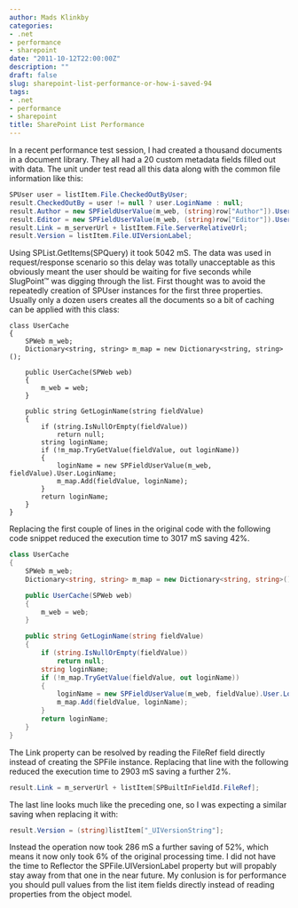 ```yaml
---
author: Mads Klinkby
categories:
- .net
- performance
- sharepoint
date: "2011-10-12T22:00:00Z"
description: ""
draft: false
slug: sharepoint-list-performance-or-how-i-saved-94
tags:
- .net
- performance
- sharepoint
title: SharePoint List Performance
---
```



In a recent performance test session, I had created a thousand documents in a document library. They all had a 20 custom metadata fields filled out with data. The unit under test read all this data along with the common file information like this:   

```C#
SPUser user = listItem.File.CheckedOutByUser;
result.CheckedOutBy = user != null ? user.LoginName : null;
result.Author = new SPFieldUserValue(m_web, (string)row["Author"]).User.LoginName;
result.Editor = new SPFieldUserValue(m_web, (string)row["Editor"]).User.LoginName;
result.Link = m_serverUrl + listItem.File.ServerRelativeUrl;
result.Version = listItem.File.UIVersionLabel;
```

  Using SPList.GetItems(SPQuery) it took 5042 mS. The data was used in request/response scenario so this delay was totally unacceptable as this obviously meant the user should be waiting for five seconds while SlugPoint™ was digging through the list. First thought was to avoid the repeatedly creation of SPUser instances for the first three properties. Usually only a dozen users creates all the documents so a bit of caching can be applied with this class:   

<pre class="csharpcode"><code><span class="kwrd">class</span> UserCache
{
    SPWeb m_web;
    Dictionary&lt;<span class="kwrd">string</span>, <span class="kwrd">string</span>&gt; m_map = <span class="kwrd">new</span> Dictionary&lt;<span class="kwrd">string</span>, <span class="kwrd">string</span>&gt;();

    <span class="kwrd">public</span> UserCache(SPWeb web)
    {
        m_web = web;
    }

    <span class="kwrd">public</span> <span class="kwrd">string</span> GetLoginName(<span class="kwrd">string</span> fieldValue)
    {
        <span class="kwrd">if</span> (<span class="kwrd">string</span>.IsNullOrEmpty(fieldValue))
            <span class="kwrd">return</span> <span class="kwrd">null</span>;
        <span class="kwrd">string</span> loginName;
        <span class="kwrd">if</span> (!m_map.TryGetValue(fieldValue, <span class="kwrd">out</span> loginName))
        {
            loginName = <span class="kwrd">new</span> SPFieldUserValue(m_web, fieldValue).User.LoginName;
            m_map.Add(fieldValue, loginName);
        }        
        <span class="kwrd">return</span> loginName;
    }
}</code></pre>
  Replacing the first couple of lines in the original code with the following code snippet reduced the execution time to 3017 mS saving 42%.  

```C#
class UserCache
{
    SPWeb m_web;
    Dictionary<string, string> m_map = new Dictionary<string, string>();

    public UserCache(SPWeb web)
    {
        m_web = web;
    }

    public string GetLoginName(string fieldValue)
    {
        if (string.IsNullOrEmpty(fieldValue))
            return null;
        string loginName;
        if (!m_map.TryGetValue(fieldValue, out loginName))
        {
            loginName = new SPFieldUserValue(m_web, fieldValue).User.LoginName;
            m_map.Add(fieldValue, loginName);
        }        
        return loginName;
    }
}
```

  The Link property can be resolved by reading the FileRef field directly instead of creating the SPFile instance. Replacing that line with the following reduced the execution time to 2903 mS saving a further 2%.   

```C#
result.Link = m_serverUrl + listItem[SPBuiltInFieldId.FileRef];
```

  The last line looks much like the preceding one, so I was expecting a similar saving when replacing it with:   

```C#
result.Version = (string)listItem["_UIVersionString"];
```

  Instead the operation now took 286 mS a further saving of 52%, which means it now only took 6% of the original processing time. I did not have the time to Reflector the SPFile.UIVersionLabel property but will propably stay away from that one in the near future. My conlusion is for performance you should pull values from the list item fields directly instead of reading properties from the object model.

